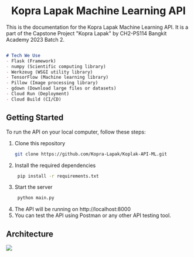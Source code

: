 <center>

# Kopra Lapak Machine Learning API

</center>

This is the documentation for the Kopra Lapak Machine Learning API. It is a part of the Capstone Project "Kopra Lapak" by CH2-PS114 Bangkit Academy 2023 Batch 2.

```markdown

# Tech We Use
- Flask (Framework)
- numpy (Scientific computing library)
- Werkzeug (WSGI utility library)
- TensorFlow (Machine learning library)
- Pillow (Image processing library)
- gdown (Download large files or datasets)
- Cloud Run (Deployment)
- Cloud Build (CI/CD)
```

## Getting Started

To run the API on your local computer, follow these steps:

1. Clone this repository
   ```bash
   git clone https://github.com/Kopra-Lapak/Koplak-API-ML.git
   ```
2. Install the required dependencies
    ```bash
     pip install -r requirements.txt
     ```
3. Start the server
    ```bash
     python main.py
     ```
4. The API will be running on http://localhost:8000
5. You can test the API using Postman or any other API testing tool.

## Architecture
<a href="">
    <img src="https://drive.google.com/uc?id=1m8yUxhSIOMwwspr_i6NU98MlqGERNXdc" />
 </a>